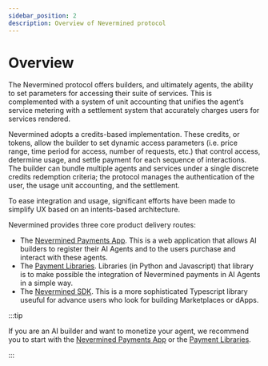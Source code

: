 ```yaml
---
sidebar_position: 2
description: Overview of Nevermined protocol
---
```


# Overview

The Nevermined protocol offers builders, and ultimately agents, the ability to set parameters for accessing their suite of services.
This is complemented with a system of unit accounting that unifies the agent’s service metering with a settlement system that accurately charges users for services rendered.

Nevermined adopts a credits-based implementation. These credits, or tokens, allow the builder to set dynamic access parameters
(i.e. price range, time period for access, number of requests, etc.) that control access, determine usage, and settle payment for each sequence of interactions. 
The builder can bundle multiple agents and services under a single discrete credits redemption criteria; the protocol manages the authentication of the user, the usage unit accounting, and the settlement.

To ease integration and usage, significant efforts have been made to simplify UX based on an  intents-based architecture. 

Nevermined provides three core product delivery routes:

* The [Nevermined Payments App](https://nevermined.app/). This is a web application that allows AI builders to register their AI Agents and to the users purchase and interact with these agents.
* The [Payment Libraries](https://docs.nevermined.app/docs/tutorials/integration/python-integration). Libraries (in Python and Javascript) that library is to make possible the integration of Nevermined payments in AI Agents in a simple way.
* The [Nevermined SDK](../nevermined-sdk/). This is a more sophisticated Typescript library useuful for advance users who look for building Marketplaces or dApps.

:::tip

If you are an AI builder and want to monetize your agent, we recommend you to start with the [Nevermined Payments App](https://nevermined.app/) or the [Payment Libraries](https://docs.nevermined.app/docs/tutorials/integration/python-integration).

:::
